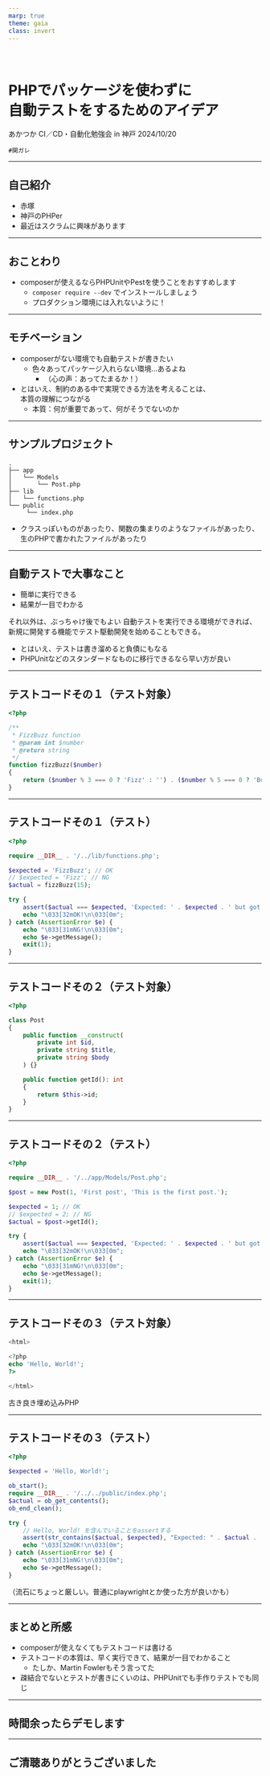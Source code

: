 ```yaml
---
marp: true
theme: gaia
class: invert
---
```

# <br>PHPでパッケージを使わずに<br>自動テストをするためのアイデア

あかつか
CI／CD・自動化勉強会 in 神戸  2024/10/20 

`#関ガレ`

---
## 自己紹介

- 赤塚
- 神戸のPHPer
- 最近はスクラムに興味があります

---
## おことわり

- composerが使えるならPHPUnitやPestを使うことをおすすめします
  - `composer require --dev` でインストールしましょう
  - プロダクション環境には入れないように！

---
## モチベーション

- composerがない環境でも自動テストが書きたい
  - 色々あってパッケージ入れらない環境…あるよね
    - （心の声：あってたまるか！）
- とはいえ、制約のある中で実現できる方法を考えることは、<br>本質の理解につながる
  - 本質：何が重要であって、何がそうでないのか

---
## サンプルプロジェクト

```
.
├── app
│   └── Models
│       └── Post.php
├── lib
│   └── functions.php
└── public
     └── index.php
```

- クラスっぽいものがあったり、関数の集まりのようなファイルがあったり、生のPHPで書かれたファイルがあったり
  
---
## 自動テストで大事なこと

- 簡単に実行できる
- 結果が一目でわかる

それ以外は、ぶっちゃけ後でもよい
自動テストを実行できる環境ができれば、新規に開発する機能でテスト駆動開発を始めることもできる。

- とはいえ、テストは書き溜めると負債にもなる
- PHPUnitなどのスタンダードなものに移行できるなら早い方が良い

---
## テストコードその１（テスト対象）

```php
<?php

/**
 * FizzBuzz function
 * @param int $number
 * @return string
 */
function fizzBuzz($number)
{
    return ($number % 3 === 0 ? 'Fizz' : '') . ($number % 5 === 0 ? 'Buzz' : '') ?: (string) $number;
}
```

---
## テストコードその１（テスト）
```php
<?php

require __DIR__ . '/../lib/functions.php';

$expected = 'FizzBuzz'; // OK
// $expected = 'Fizz'; // NG
$actual = fizzBuzz(15);

try {
    assert($actual === $expected, 'Expected: ' . $expected . ' but got: ' . $actual . "\n");
    echo "\033[32mOK!\n\033[0m";
} catch (AssertionError $e) {
    echo "\033[31mNG!\n\033[0m";
    echo $e->getMessage();
    exit(1);
}
```

---
## テストコードその２（テスト対象）

```php
<?php

class Post
{
    public function __construct(
        private int $id,
        private string $title,
        private string $body
    ) {}

    public function getId(): int
    {
        return $this->id;
    }
}
```

---
## テストコードその２（テスト）
```php
<?php

require __DIR__ . '/../app/Models/Post.php';

$post = new Post(1, 'First post', 'This is the first post.');

$expected = 1; // OK
// $expected = 2; // NG
$actual = $post->getId();

try {
    assert($actual === $expected, 'Expected: ' . $expected . ' but got: ' . $actual . "\n");
    echo "\033[32mOK!\n\033[0m";
} catch (AssertionError $e) {
    echo "\033[31mNG!\n\033[0m";
    echo $e->getMessage();
    exit(1);
}
```
---
## テストコードその３（テスト対象）

```php
<html>

<?php
echo 'Hello, World!';
?>

</html>
```

古き良き埋め込みPHP

---
## テストコードその３（テスト）
```php
<?php

$expected = 'Hello, World!';

ob_start();
require __DIR__ . '/../../public/index.php';
$actual = ob_get_contents();
ob_end_clean();

try {
    // Hello, World! を含んでいることをassertする
    assert(str_contains($actual, $expected), "Expected: " . $actual . ' contains: ' . $expected . "\n");
    echo "\033[32mOK!\n\033[0m";
} catch (AssertionError $e) {
    echo "\033[31mNG!\n\033[0m";
    echo $e->getMessage();
}
```

（流石にちょっと厳しい。普通にplaywrightとか使った方が良いかも）

---
## まとめと所感

- composerが使えなくてもテストコードは書ける
- テストコードの本質は、早く実行できて、結果が一目でわかること
  - たしか、Martin Fowlerもそう言ってた
- 疎結合でないとテストが書きにくいのは、PHPUnitでも手作りテストでも同じ

---
## 時間余ったらデモします

---
## ご清聴ありがとうございました